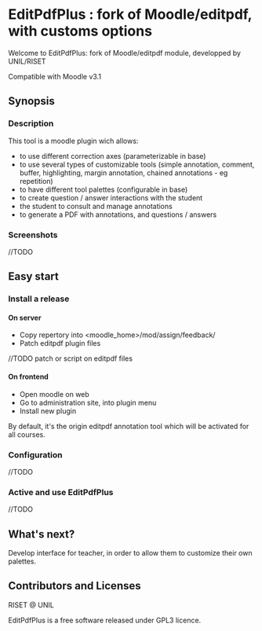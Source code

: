 # EditPdfPlus : fork of Moodle/editpdf, with customs options
Welcome to EditPdfPlus: fork of Moodle/editpdf module, developped by UNIL/RISET

Compatible with Moodle v3.1

## Synopsis
### Description
This tool is a moodle plugin wich allows:
- to use different correction axes (parameterizable in base)
- to use several types of customizable tools (simple annotation, comment, buffer, highlighting, margin annotation, chained annotations - eg repetition)
- to have different tool palettes (configurable in base)
- to create question / answer interactions with the student
- the student to consult and manage annotations
- to generate a PDF with annotations, and questions / answers

### Screenshots
//TODO

## Easy start
### Install a release
#### On server
- Copy repertory into <moodle_home>/mod/assign/feedback/
- Patch editpdf plugin files

//TODO patch or script on editpdf files

#### On frontend
- Open moodle on web
- Go to administration site, into plugin menu
- Install new plugin

By default, it's the origin editpdf annotation tool which will be activated for all courses.

### Configuration
//TODO

### Active and use EditPdfPlus
//TODO

## What's next?
Develop interface for teacher, in order to allow them to customize their own palettes.

## Contributors and Licenses
RISET @ UNIL

EditPdfPlus is a free software released under GPL3 licence.